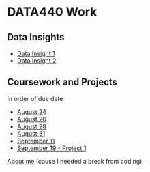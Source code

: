 # DATA440 Work
## Data Insights
* [Data Insight 1](https://ehnafziger.github.io/DATA440/data_insight_1)
* [Data Insight 2](https://ehnafziger.github.io/DATA440/data_insight_2)

## Coursework and Projects
In order of due date
* [August 24](https://ehnafziger.github.io/DATA440/082120)
* [August 26](https://ehnafziger.github.io/DATA440/082620)
* [August 28](https://ehnafziger.github.io/DATA440/082820)
* [August 31](https://ehnafziger.github.io/DATA440/083120)
* [September 11](https://ehnafziger.github.io/DATA440/091120)
* [September 19 - Project 1](https://ehnafziger.github.io/DATA440/proj_1)


[About me](https://ehnafziger.github.io/DATA440/bio) (cause I needed a break from coding).
